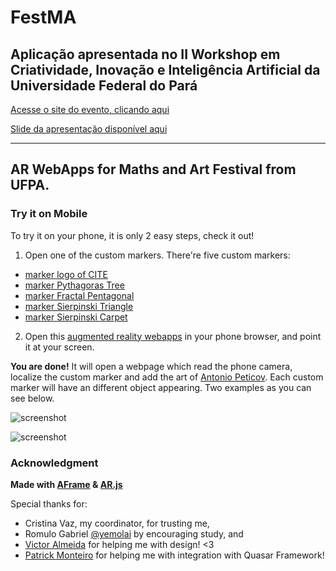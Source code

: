 # FestMA

## Aplicação apresentada no II Workshop em Criatividade, Inovação e Inteligência Artificial da Universidade Federal do Pará 

[Acesse o site do evento, clicando aqui](http://criar.ufpa.br/submissoes.html)

[Slide da apresentação disponível aqui](https://slides.com/thayanamamore/peticovra#/)

***


## AR WebApps for Maths and Art Festival from UFPA.

### Try it on Mobile

To try it on your phone, it is only 2 easy steps, check it out!
1. Open one of the custom markers. There're five custom markers:
- [marker logo of CITE](https://github.com/thauska/FestMA/blob/master/marker/marker-cite.png)
- [marker Pythagoras Tree](https://github.com/thauska/FestMA/blob/master/marker/marker-frac1.png)
- [marker Fractal Pentagonal](https://github.com/thauska/FestMA/blob/master/marker/marker-frac2.png)
- [marker Sierpinski Triangle](https://github.com/thauska/FestMA/blob/master/marker/marker-frac3.png)
- [marker Sierpinski Carpet](https://github.com/thauska/FestMA/blob/master/marker/marker-frac4.png)
2. Open this [augmented reality webapps](http://bit.ly/2WrIVQD) in your phone browser, and point it at your screen.

**You are done!** It will open a webpage which read the phone camera, localize the custom marker and add the art of [Antonio Peticov](https://pt.wikipedia.org/wiki/Antonio_Peticov). Each custom marker will have an different object appearing.
Two examples as you can see below.

![screenshot](https://github.com/thauska/FestMA/blob/master/images/webappFestMA.jpeg)

![screenshot](https://github.com/thauska/FestMA/blob/master/images/theladder.jpeg)


### Acknowledgment

**Made with [AFrame](https://aframe.io/docs/0.8.0/introduction/) & [AR.js](https://github.com/jeromeetienne/AR.js)**

Special thanks for:
- Cristina Vaz, my coordinator, for trusting me,
- Romulo Gabriel [@yemolai](https://github.com/Yemolai) by encouraging study, and
- [Victor Almeida](https://twitter.com/CondeNerd) for helping me with design! <3
- [Patrick Monteiro](https://github.com/patrickmonteiro) for helping me with integration with Quasar Framework!
